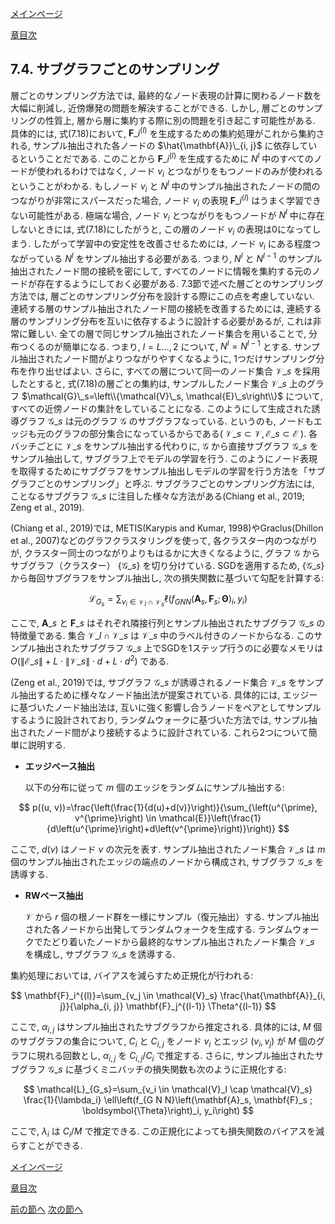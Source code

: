 [メインページ](../../index.markdown)

[章目次](./chap7.md)
## 7.4. サブグラフごとのサンプリング

層ごとのサンプリング方法では, 最終的なノード表現の計算に関わるノード数を大幅に削減し, 近傍爆発の問題を解決することができる. しかし, 層ごとのサンプリングの性質上, 層から層に集約する際に別の問題を引き起こす可能性がある. 具体的には, 式(7.18)において,  $\mathbf{F}\_i^{(l)}$ を生成するための集約処理がこれから集約される, サンプル抽出された各ノードの $\hat{\mathbf{A}}\_{i, j}$ に依存しているということだである. このことから $\mathbf{F}\_i^{(l)}$ を生成するために $N^l$ 中のすべてのノードが使われるわけではなく, ノード $v_i$ とつながりをもつノードのみが使われるということがわかる. もしノード $v_i$ と $N^l$ 中のサンプル抽出されたノードの間のつながりが非常にスパースだった場合, ノード $v_i$ の表現 $\mathbf{F}\_i^{(l)}$ はうまく学習できない可能性がある. 極端な場合, ノード $v_i$ とつながりをもつノードが $N^l$ 中に存在しないときには, 式(7.18)にしたがうと, この層のノード $v_i$ の表現は0になってしまう. したがって学習中の安定性を改善させるためには, ノード $v_i$ にある程度つながっている $N^l$ をサンプル抽出する必要がある. つまり,  $N^l$ と $N^{l-1}$ のサンプル抽出されたノード間の接続を密にして, すべてのノードに情報を集約する元のノードが存在するようにしておく必要がある. 7.3節で述べた層ごとのサンプリング方法では, 層ごとのサンプリング分布を設計する際にこの点を考慮していない. 連続する層のサンプル抽出されたノード間の接続を改善するためには, 連続する層のサンプリング分布を互いに依存するように設計する必要があるが, これは非常に難しい. 全ての層で同じサンプル抽出されたノード集合を用いることで, 分布つくるのが簡単になる. つまり,  $l=L \ldots, 2$ について,  $N^{l}=N^{l-1}$ とする. サンプル抽出されたノード間がよりつながりやすくなるように, 1つだけサンプリング分布を作り出せばよい. さらに, すべての層について同一のノード集合 $\mathcal{V}\_s$ を採用したとすると, 式(7.18)の層ごとの集約は, サンプルしたノード集合 $\mathcal{V}\_s$ 上のグラフ $\mathcal{G}\_s=\left\\{\mathcal{V}\_s, \mathcal{E}\_s\right\\}$ について, すべての近傍ノードの集計をしていることになる. このようにして生成された誘導グラフ $\mathcal{G}\_s$ は元のグラフ $\mathcal{G}$ のサブグラフなっている. というのも, ノードもエッジも元のグラフの部分集合になっているからである( $\mathcal{V}\_s \subset \mathcal{V}, \mathcal{E}\_s \subset \mathcal{E}$ ). 各バッチごとに $\mathcal{V}\_s$ をサンプル抽出する代わりに,  $\mathcal{G}$ から直接サブグラフ $\mathcal{G}\_s$ をサンプル抽出して, サブグラフ上でモデルの学習を行う. このようにノード表現を取得するためにサブグラフをサンプル抽出しモデルの学習を行う方法を「サブグラフごとのサンプリング」と呼ぶ. サブグラフごとのサンプリング方法には, ことなるサブグラフ $\mathcal{G}\_s$ に注目した様々な方法がある(Chiang et al., 2019; Zeng et al., 2019).

(Chiang et al., 2019)では, METIS(Karypis and Kumar, 1998)やGraclus(Dhillon et al., 2007)などのグラフクラスタリングを使って, 各クラスター内のつながりが, クラスター同士のつながりよりもはるかに大きくなるように, グラフ $\mathcal{G}$ からサブグラフ（クラスター） $\{\mathcal{G}\_s\}$ を切り分けている. SGDを適用するため,  $\{\mathcal{G}\_s\}$ から毎回サブグラフをサンプル抽出し, 次の損失関数に基づいて勾配を計算する:

 

$$
 \mathcal{L}_{G_s}=\sum_{v_i \in \mathcal{V}_I \cap \mathcal{V}_s} \ell\left(f_{G N N}\left(\mathbf{A}_s, \mathbf{F}_s ; \boldsymbol{\Theta}\right)_i, y_i\right) $$


 

ここで, $\mathbf{A}\_s$ と $\mathbf{F}\_s$ はそれぞれ隣接行列とサンプル抽出されたサブグラフ $\mathcal{G}\_s$ の特徴量である. 集合 $\mathcal{V}\_I \cap \mathcal{V}\_s$ は $\mathcal{V}\_s$ 中のラベル付きのノードからなる. このサンプル抽出されたサブグラフ $\mathcal{G}\_s$ 上でSGDを1ステップ行うのに必要なメモリは $O\left(\left\|\mathcal{E}\_s\right\|+L \cdot\left\|\mathcal{V}\_s\right\| \cdot d+L \cdot d^{2}\right)$ である.

(Zeng et al., 2019)では, サブグラフ $\mathcal{G}\_s$ が誘導されるノード集合 $\mathcal{V}\_s$ をサンプル抽出するために様々なノード抽出法が提案されている. 具体的には, エッジーに基づいたノード抽出法は, 互いに強く影響し合うノードをペアとしてサンプルするように設計されており, ランダムウォークに基づいた方法では, サンプル抽出されたノード間がより接続するように設計されている. これら2つについて簡単に説明する.

-   **エッジベース抽出**

    以下の分布に従って $m$ 個のエッジをランダムにサンプル抽出する:

     

$$
 p((u, v))=\frac{\left(\frac{1}{d(u)+d(v)}\right)}{\sum_{\left(u^{\prime}, v^{\prime}\right) \in \mathcal{E}}\left(\frac{1}{d\left(u^{\prime}\right)+d\left(v^{\prime}\right)}\right)} $$


  ここで,  $d(v)$ はノード $v$ の次元を表す. サンプル抽出されたノード集合 $\mathcal{V}\_s$ は $m$ 個のサンプル抽出されたエッジの端点のノードから構成され, サブグラフ $\mathcal{G}\_s$ を誘導する.

-   **RWベース抽出**

     $\mathcal{V}$ から $r$ 個の根ノード群を一様にサンプル（復元抽出）する. サンプル抽出された各ノードから出発してランダムウォークを生成する. ランダムウォークでたどり着いたノードから最終的なサンプル抽出されたノード集合 $\mathcal{V}\_s$ を構成し, サブグラフ $\mathcal{G}\_s$ を誘導する.

集約処理においては, バイアスを減らすため正規化が行われる:

 

$$
 \mathbf{F}_i^{(l)}=\sum_{v_j \in \mathcal{V}_s} \frac{\hat{\mathbf{A}}_{i, j}}{\alpha_{i, j}} \mathbf{F}_j^{(l-1)} \Theta^{(l-1)} $$


 

ここで,  $\alpha_{i, j}$ はサンプル抽出されたサブグラフから推定される. 具体的には,  $M$ 個のサブグラフの集合について,  $C_i$ と $C_{i,j}$ をノード $v_i$ とエッジ $(v_i, v_j)$ が $M$ 個のグラフに現れる回数とし,  $\alpha_{i, j}$ を $C_{i,j}/C_i$ で推定する. さらに, サンプル抽出されたサブグラフ $\mathcal{G}\_s$ に基づくミニバッチの損失関数も次のように正規化する:

 

$$
 \mathcal{L}_{G_s}=\sum_{v_i \in \mathcal{V}_l \cap \mathcal{V}_s} \frac{1}{\lambda_i} \ell\left(f_{G N N}\left(\mathbf{A}_s, \mathbf{F}_s ; \boldsymbol{\Theta}\right)_i, y_i\right) $$


 

ここで,  $\lambda_i$ は $C_i/M$ で推定できる. この正規化によっても損失関数のバイアスを減らすことができる.


[メインページ](../../index.markdown)

[章目次](./chap7.md)

[前の節へ](./subsection_03.md) [次の節へ](./subsection_05.md)


